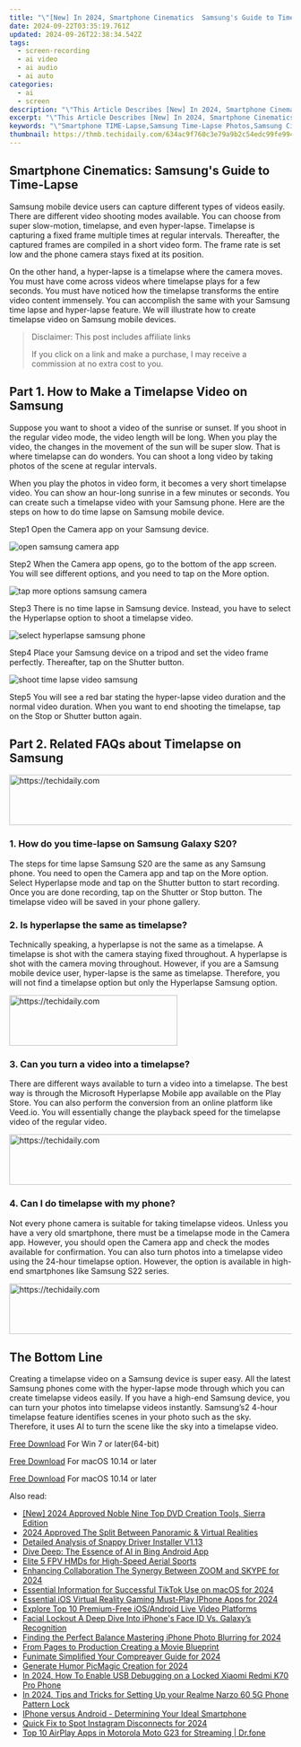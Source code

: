 ```yaml
---
title: "\"[New] In 2024, Smartphone Cinematics  Samsung's Guide to Time-Lapse\""
date: 2024-09-22T03:35:19.761Z
updated: 2024-09-26T22:38:34.542Z
tags: 
  - screen-recording
  - ai video
  - ai audio
  - ai auto
categories: 
  - ai
  - screen
description: "\"This Article Describes [New] In 2024, Smartphone Cinematics: Samsung's Guide to Time-Lapse\""
excerpt: "\"This Article Describes [New] In 2024, Smartphone Cinematics: Samsung's Guide to Time-Lapse\""
keywords: "\"Smartphone TIME-Lapse,Samsung Time-Lapse Photos,Samsung CineMotion,Samsung Cinematic Shots,Samsung VideoTap Tech,Samsung Timelapse Guide,Samsung FilmTime Modes\""
thumbnail: https://thmb.techidaily.com/634ac9f760c3e79a9b2c54edc99fe994b8053a847fb1d16c5b184059bb3a3f2f.png
---
```


## Smartphone Cinematics: Samsung's Guide to Time-Lapse

Samsung mobile device users can capture different types of videos easily. There are different video shooting modes available. You can choose from super slow-motion, timelapse, and even hyper-lapse. Timelapse is capturing a fixed frame multiple times at regular intervals. Thereafter, the captured frames are compiled in a short video form. The frame rate is set low and the phone camera stays fixed at its position.

On the other hand, a hyper-lapse is a timelapse where the camera moves. You must have come across videos where timelapse plays for a few seconds. You must have noticed how the timelapse transforms the entire video content immensely. You can accomplish the same with your Samsung time lapse and hyper-lapse feature. We will illustrate how to create timelapse video on Samsung mobile devices.

>  Disclaimer: This post includes affiliate links
>
>  If you click on a link and make a purchase, I may receive a commission at no extra cost to you.
>

## Part 1\. How to Make a Timelapse Video on Samsung

Suppose you want to shoot a video of the sunrise or sunset. If you shoot in the regular video mode, the video length will be long. When you play the video, the changes in the movement of the sun will be super slow. That is where timelapse can do wonders. You can shoot a long video by taking photos of the scene at regular intervals.

When you play the photos in video form, it becomes a very short timelapse video. You can show an hour-long sunrise in a few minutes or seconds. You can create such a timelapse video with your Samsung phone. Here are the steps on how to do time lapse on Samsung mobile device.

Step1 Open the Camera app on your Samsung device.

![open samsung camera app](https://images.wondershare.com/filmora/article-images/2022/11/open-samsung-camera-app.jpg)

Step2 When the Camera app opens, go to the bottom of the app screen. You will see different options, and you need to tap on the More option.

![tap more options samsung camera](https://images.wondershare.com/filmora/article-images/2022/11/tap-more-options-samsung-camera.jpg)

Step3 There is no time lapse in Samsung device. Instead, you have to select the Hyperlapse option to shoot a timelapse video.

![select hyperlapse samsung phone](https://images.wondershare.com/filmora/article-images/2022/11/select-hyperlapse-samsung-phone.jpg)

Step4 Place your Samsung device on a tripod and set the video frame perfectly. Thereafter, tap on the Shutter button.

![shoot time lapse video samsung](https://images.wondershare.com/filmora/article-images/2022/11/shoot-time-lapse-video-samsung.jpg)

Step5 You will see a red bar stating the hyper-lapse video duration and the normal video duration. When you want to end shooting the timelapse, tap on the Stop or Shutter button again.

## Part 2\. Related FAQs about Timelapse on Samsung

<!-- affiliate ads begin -->
<a href="https://ephamedtechinc.pxf.io/c/5597632/2136619/26400" target="_top" id="2136619">
  <img src="//a.impactradius-go.com/display-ad/26400-2136619" border="0" alt="https://techidaily.com" width="728" height="90"/>
</a>
<img height="0" width="0" src="https://ephamedtechinc.pxf.io/i/5597632/2136619/26400" style="position:absolute;visibility:hidden;" border="0" />
<!-- affiliate ads end -->

### 1\. How do you time-lapse on Samsung Galaxy S20?

The steps for time lapse Samsung S20 are the same as any Samsung phone. You need to open the Camera app and tap on the More option. Select Hyperlapse mode and tap on the Shutter button to start recording. Once you are done recording, tap on the Shutter or Stop button. The timelapse video will be saved in your phone gallery.

### 2\. Is hyperlapse the same as timelapse?

Technically speaking, a hyperlapse is not the same as a timelapse. A timelapse is shot with the camera staying fixed throughout. A hyperlapse is shot with the camera moving throughout. However, if you are a Samsung mobile device user, hyper-lapse is the same as timelapse. Therefore, you will not find a timelapse option but only the Hyperlapse Samsung option.

<!-- affiliate ads begin -->
<a href="https://aligracehair.sjv.io/c/5597632/1925544/19272" target="_top" id="1925544">
  <img src="//a.impactradius-go.com/display-ad/19272-1925544" border="0" alt="https://techidaily.com" width="300" height="90"/>
</a>
<img height="0" width="0" src="https://aligracehair.sjv.io/i/5597632/1925544/19272" style="position:absolute;visibility:hidden;" border="0" />
<!-- affiliate ads end -->

### 3\. Can you turn a video into a timelapse?

There are different ways available to turn a video into a timelapse. The best way is through the Microsoft Hyperlapse Mobile app available on the Play Store. You can also perform the conversion from an online platform like Veed.io. You will essentially change the playback speed for the timelapse video of the regular video.

<!-- affiliate ads begin -->
<a href="https://appsumo.8odi.net/c/5597632/2082535/7443" target="_top" id="2082535">
  <img src="//a.impactradius-go.com/display-ad/7443-2082535" border="0" alt="https://techidaily.com" width="728" height="90"/>
</a>
<img height="0" width="0" src="https://appsumo.8odi.net/i/5597632/2082535/7443" style="position:absolute;visibility:hidden;" border="0" />
<!-- affiliate ads end -->

### 4\. Can I do timelapse with my phone?

Not every phone camera is suitable for taking timelapse videos. Unless you have a very old smartphone, there must be a timelapse mode in the Camera app. However, you should open the Camera app and check the modes available for confirmation. You can also turn photos into a timelapse video using the 24-hour timelapse option. However, the option is available in high-end smartphones like Samsung S22 series.

<!-- affiliate ads begin -->
<a href="https://ephamedtechinc.pxf.io/c/5597632/2137206/26400" target="_top" id="2137206">
  <img src="//a.impactradius-go.com/display-ad/26400-2137206" border="0" alt="https://techidaily.com" width="728" height="90"/>
</a>
<img height="0" width="0" src="https://ephamedtechinc.pxf.io/i/5597632/2137206/26400" style="position:absolute;visibility:hidden;" border="0" />
<!-- affiliate ads end -->

## The Bottom Line

Creating a timelapse video on a Samsung device is super easy. All the latest Samsung phones come with the hyper-lapse mode through which you can create timelapse videos easily. If you have a high-end Samsung device, you can turn your photos into timelapse videos instantly. Samsung’s2 4-hour timelapse feature identifies scenes in your photo such as the sky. Therefore, it uses AI to turn the scene like the sky into a timelapse video.

[Free Download](https://tools.techidaily.com/wondershare/filmora/download/) For Win 7 or later(64-bit)

[Free Download](https://tools.techidaily.com/wondershare/filmora/download/) For macOS 10.14 or later

[Free Download](https://tools.techidaily.com/wondershare/filmora/download/) For macOS 10.14 or later

<ins class="adsbygoogle"
     style="display:block"
     data-ad-format="autorelaxed"
     data-ad-client="ca-pub-7571918770474297"
     data-ad-slot="1223367746"></ins>

<ins class="adsbygoogle"
     style="display:block"
     data-ad-format="autorelaxed"
     data-ad-client="ca-pub-7571918770474297"
     data-ad-slot="1223367746"></ins>



<ins class="adsbygoogle"
     style="display:block"
     data-ad-client="ca-pub-7571918770474297"
     data-ad-slot="8358498916"
     data-ad-format="auto"
     data-full-width-responsive="true"></ins>


<span class="atpl-alsoreadstyle">Also read:</span>
<div><ul>
<li><a href="https://fox-cloud.techidaily.com/new-2024-approved-noble-nine-top-dvd-creation-tools-sierra-edition/"><u>[New] 2024 Approved Noble Nine Top DVD Creation Tools, Sierra Edition</u></a></li>
<li><a href="https://some-approaches.techidaily.com/2024-approved-the-split-between-panoramic-and-virtual-realities/"><u>2024 Approved The Split Between Panoramic & Virtual Realities</u></a></li>
<li><a href="https://tech-renaissance.techidaily.com/detailed-analysis-of-snappy-driver-installer-v113/"><u>Detailed Analysis of Snappy Driver Installer V1.13</u></a></li>
<li><a href="https://tech-haven.techidaily.com/dive-deep-the-essence-of-ai-in-bing-android-app/"><u>Dive Deep: The Essence of AI in Bing Android App</u></a></li>
<li><a href="https://article-helps.techidaily.com/elite-5-fpv-hmds-for-high-speed-aerial-sports/"><u>Elite 5 FPV HMDs for High-Speed Aerial Sports</u></a></li>
<li><a href="https://article-helps.techidaily.com/enhancing-collaboration-the-synergy-between-zoom-and-skype-for-2024/"><u>Enhancing Collaboration The Synergy Between ZOOM and SKYPE for 2024</u></a></li>
<li><a href="https://tiktok-video-recordings.techidaily.com/essential-information-for-successful-tiktok-use-on-macos-for-2024/"><u>Essential Information for Successful TikTok Use on macOS for 2024</u></a></li>
<li><a href="https://article-helps.techidaily.com/essential-ios-virtual-reality-gaming-must-play-iphone-apps-for-2024/"><u>Essential iOS Virtual Reality Gaming Must-Play IPhone Apps for 2024</u></a></li>
<li><a href="https://article-helps.techidaily.com/explore-top-10-premium-free-iosandroid-live-video-platforms/"><u>Explore Top 10 Premium-Free iOS/Android Live Video Platforms</u></a></li>
<li><a href="https://article-helps.techidaily.com/facial-lockout-a-deep-dive-into-iphones-face-id-vs-galaxys-recognition/"><u>Facial Lockout A Deep Dive Into iPhone's Face ID Vs. Galaxy’s Recognition</u></a></li>
<li><a href="https://article-helps.techidaily.com/finding-the-perfect-balance-mastering-iphone-photo-blurring-for-2024/"><u>Finding the Perfect Balance Mastering iPhone Photo Blurring for 2024</u></a></li>
<li><a href="https://article-helps.techidaily.com/from-pages-to-production-creating-a-movie-blueprint/"><u>From Pages to Production Creating a Movie Blueprint</u></a></li>
<li><a href="https://article-helps.techidaily.com/funimate-simplified-your-compreayer-guide-for-2024/"><u>Funimate Simplified Your Compreayer Guide for 2024</u></a></li>
<li><a href="https://article-helps.techidaily.com/generate-humor-picmagic-creation-for-2024/"><u>Generate Humor PicMagic Creation for 2024</u></a></li>
<li><a href="https://unlock-android.techidaily.com/in-2024-how-to-enable-usb-debugging-on-a-locked-xiaomi-redmi-k70-pro-phone-by-drfone-android/"><u>In 2024, How To Enable USB Debugging on a Locked Xiaomi Redmi K70 Pro Phone</u></a></li>
<li><a href="https://easy-unlock-android.techidaily.com/in-2024-tips-and-tricks-for-setting-up-your-realme-narzo-60-5g-phone-pattern-lock-by-drfone-android/"><u>In 2024, Tips and Tricks for Setting Up your Realme Narzo 60 5G Phone Pattern Lock</u></a></li>
<li><a href="https://buynow-tips.techidaily.com/iphone-versus-android-determining-your-ideal-smartphone/"><u>IPhone versus Android - Determining Your Ideal Smartphone</u></a></li>
<li><a href="https://instagram-video-recordings.techidaily.com/quick-fix-to-spot-instagram-disconnects-for-2024/"><u>Quick Fix to Spot Instagram Disconnects for 2024</u></a></li>
<li><a href="https://screen-mirror.techidaily.com/top-10-airplay-apps-in-motorola-moto-g23-for-streaming-drfone-by-drfone-android/"><u>Top 10 AirPlay Apps in Motorola Moto G23 for Streaming | Dr.fone</u></a></li>
</ul></div>

